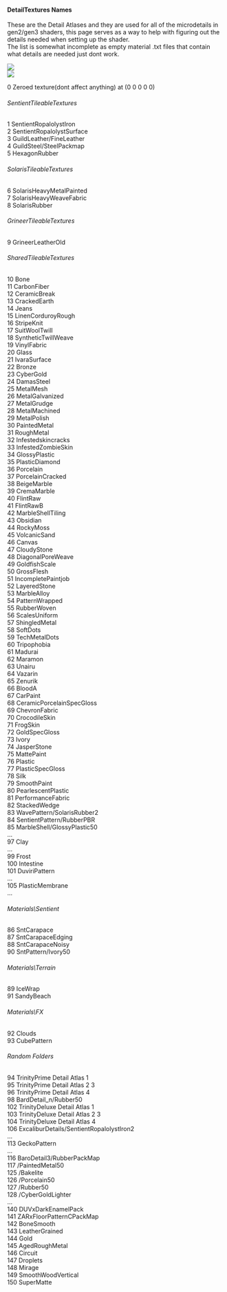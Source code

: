 #### DetailTextures Names 
These are the Detail Atlases and they are used for all of the microdetails in gen2/gen3 shaders, this page serves as a way to help with figuring out the details needed when setting up the shader.  
The list is somewhat incomplete as empty material .txt files that contain what details are needed just dont work.

![](../../../assets/images/norm-atlas%20guide.png)  
![](../../../assets/images/pbr-atlas-guide.png)  

0 Zeroed texture(dont affect anything) at (0 0 0 0 0)  

###### SentientTileableTextures  
1  SentientRopalolystIron  
2  SentientRopalolystSurface  
3  GuildLeather/FineLeather  
4  GuildSteel/SteelPackmap  
5  HexagonRubber  
###### SolarisTileableTextures  
6  SolarisHeavyMetalPainted  
7  SolarisHeavyWeaveFabric  
8  SolarisRubber  
###### GrineerTileableTextures  
9  GrineerLeatherOld  
###### SharedTileableTextures
10 Bone  
11 CarbonFiber  
12 CeramicBreak  
13 CrackedEarth  
14 Jeans  
15 LinenCorduroyRough  
16 StripeKnit  
17 SuitWoolTwill  
18 SyntheticTwillWeave  
19 VinylFabric  
20 Glass  
21 IvaraSurface  
22 Bronze  
23 CyberGold  
24 DamasSteel  
25 MetalMesh  
26 MetalGalvanized  
27 MetalGrudge  
28 MetalMachined  
29 MetalPolish  
30 PaintedMetal  
31 RoughMetal  
32 Infestedskincracks  
33 InfestedZombieSkin  
34 GlossyPlastic  
35 PlasticDiamond  
36 Porcelain  
37 PorcelainCracked  
38 BeigeMarble  
39 CremaMarble  
40 FlintRaw  
41 FlintRawB  
42 MarbleShellTiling  
43 Obsidian  
44 RockyMoss  
45 VolcanicSand  
46 Canvas  
47 CloudyStone  
48 DiagonalPoreWeave  
49 GoldfishScale  
50 GrossFlesh  
51 IncompletePaintjob  
52 LayeredStone  
53 MarbleAlloy  
54 PatternWrapped  
55 RubberWoven  
56 ScalesUniform  
57 ShingledMetal  
58 SoftDots  
59 TechMetalDots  
60 Tripophobia  
61 Madurai  
62 Maramon  
63 Unairu  
64 Vazarin  
65 Zenurik  
66 BloodA  
67 CarPaint  
68 CeramicPorcelainSpecGloss  
69 ChevronFabric  
70 CrocodileSkin  
71 FrogSkin  
72 GoldSpecGloss  
73 Ivory  
74 JasperStone  
75 MattePaint  
76 Plastic  
77 PlasticSpecGloss  
78 Silk  
79 SmoothPaint  
80 PearlescentPlastic  
81 PerformanceFabric  
82 StackedWedge  
83 WavePattern/SolarisRubber2  
84 SentientPattern/RubberPBR  
85 MarbleShell/GlossyPlastic50  
...  
97 Clay  
...  
99 Frost  
100 Intestine  
101 DuviriPattern  
...  
105 PlasticMembrane  
...  
###### Materials\\Sentient
86 SntCarapace  
87 SntCarapaceEdging  
88 SntCarapaceNoisy  
90 SntPattern/Ivory50  
###### Materials\\Terrain
89 IceWrap  
91 SandyBeach  
###### Materials\\FX
92 Clouds  
93 CubePattern  
###### Random Folders
94 TrinityPrime Detail Atlas 1  
95 TrinityPrime Detail Atlas 2 3  
96 TrinityPrime Detail Atlas 4  
98 BardDetail_n/Rubber50  
102 TrinityDeluxe Detail Atlas 1  
103 TrinityDeluxe Detail Atlas 2 3  
104 TrinityDeluxe Detail Atlas 4  
106 ExcaliburDetails/SentientRopalolystIron2  
...  
113 GeckoPattern  
...  
116 BaroDetail3/RubberPackMap  
117 /PaintedMetal50  
125 /Bakelite  
126 /Porcelain50  
127 /Rubber50  
128 /CyberGoldLighter  
...  
140 DUVxDarkEnamelPack  
141 ZARxFloorPatternCPackMap  
142 BoneSmooth  
143 LeatherGrained  
144 Gold  
145 AgedRoughMetal  
146 Circuit  
147 Droplets  
148 Mirage  
149 SmoothWoodVertical  
150 SuperMatte  
